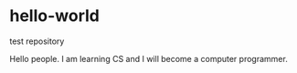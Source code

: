 # hello-world
test repository


Hello people.  I am learning CS and I will become a computer programmer.
